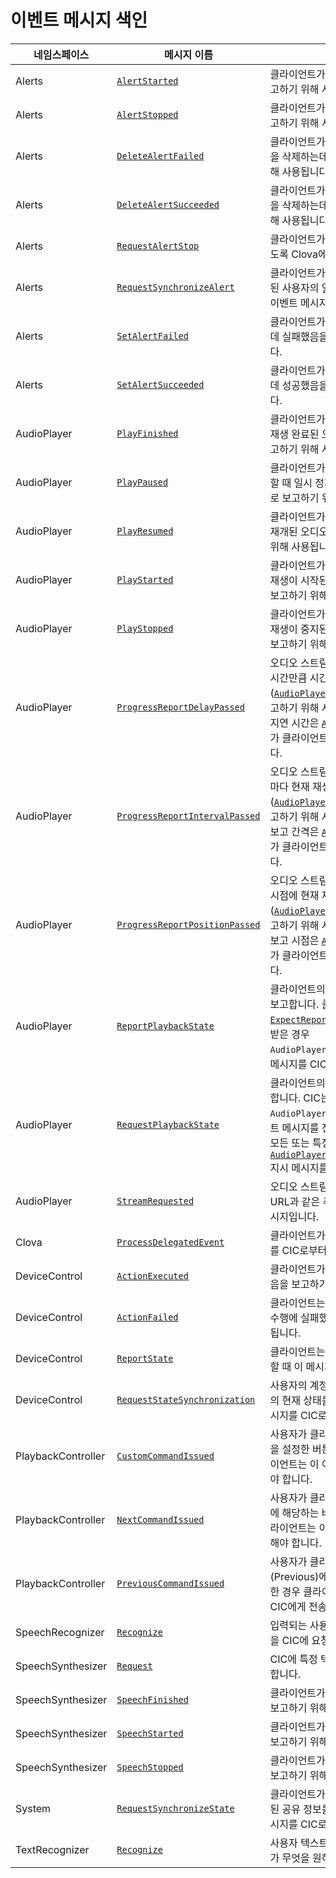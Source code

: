 # 이벤트 메시지 색인

| 네임스페이스         | 메시지 이름       | 설명                                             |
|-------------------|----------------|-------------------------------------------------|
| Alerts            | [`AlertStarted`](/CIC/References/CICInterface/Alerts.md#AlertStarted)                 | 클라이언트가 알람이 시작되었음을 CIC로 보고하기 위해 사용됩니다. |
| Alerts            | [`AlertStopped`](/CIC/References/CICInterface/Alerts.md#AlertStopped)                 | 클라이언트가 알람이 중지되었음을 CIC로 보고하기 위해 사용됩니다. |
| Alerts            | [`DeleteAlertFailed`](/CIC/References/CICInterface/Alerts.md#DeleteAlertFailed)       | 클라이언트가 클라이언트에 설정된 특정 알람을 삭제하는데 실패했음을 CIC로 보고하기 위해 사용됩니다. |
| Alerts            | [`DeleteAlertSucceeded`](/CIC/References/CICInterface/Alerts.md#DeleteAlertSucceeded) | 클라이언트가 클라이언트에 설정된 특정 알람을 삭제하는데 성공했음을 CIC로 보고하기 위해 사용됩니다. |
| Alerts            | [`RequestAlertStop`](/CIC/References/CICInterface/Alerts.md#RequestAlertStop)         | 클라이언트가 현재 울리고 있는 알람을 중지하도록 Clova에게 요청할 때 사용됩니다.  |
| Alerts            | [`RequestSynchronizeAlert`](/CIC/References/CICInterface/Alerts.md#RequestSynchronizeAlert) | 클라이언트가 Clova의 클라우드 환경에 저장된 사용자의 알람 정보를 동기화해야 할 때 이 이벤트 메시지를 CIC로 전송합니다. |
| Alerts            | [`SetAlertFailed`](/CIC/References/CICInterface/Alerts.md#SetAlertFailed)             | 클라이언트가 특정 알람을 추가 또는 수정하는데 실패했음을 CIC로 보고하기 위해 사용됩니다. |
| Alerts            | [`SetAlertSucceeded`](/CIC/References/CICInterface/Alerts.md#SetAlertSucceeded)       | 클라이언트가 특정 알람을 추가 또는 수정하는데 성공했음을 CIC로 보고하기 위해 사용됩니다. |
| AudioPlayer       | [`PlayFinished`](/CIC/References/CICInterface/AudioPlayer.md#PlayFinished) | 클라이언트가 오디오 스트림 재생을 완료할 때 재생 완료된 오디오 스트림 정보를 CIC로 보고하기 위해 사용됩니다.        |
| AudioPlayer       | [`PlayPaused`](/CIC/References/CICInterface/AudioPlayer.md#PlayPaused)     | 클라이언트가 오디오 스트림 재생을 일시 정지할 때 일시 정지된 오디오 스트림 정보를 CIC로 보고하기 위해 사용됩니다.    |
| AudioPlayer       | [`PlayResumed`](/CIC/References/CICInterface/AudioPlayer.md#PlayResumed)   | 클라이언트가 오디오 스트림 재생을 재개할 때 재개된 오디오 스트림 정보를 CIC로 보고하기 위해 사용됩니다.            |
| AudioPlayer       | [`PlayStarted`](/CIC/References/CICInterface/AudioPlayer.md#PlayStarted)   | 클라이언트가 오디오 스트림 재생을 시작할 때 재생이 시작된 오디오 스트림 정보를 CIC로 보고하기 위해 사용됩니다.       |
| AudioPlayer       | [`PlayStopped`](/CIC/References/CICInterface/AudioPlayer.md#PlayStopped)   | 클라이언트가 오디오 스트림 재생을 중지할 때 재생이 중지된 오디오 스트림 정보를 CIC로 보고하기 위해 사용됩니다.       |
| AudioPlayer       | [`ProgressReportDelayPassed`](/CIC/References/CICInterface/AudioPlayer.md#ProgressReportPositionPassed) | 오디오 스트림 재생이 시작된 후 지정된 지연 시간만큼 시간이 지났을 때 현재 재생 상태([`AudioPlayer.PlaybackState`](/CIC/References/Context_Objects.md#PlaybackState))를 CIC로 보고하기 위해 사용됩니다. 각 오디오 스트림의 지연 시간은 [`AudioPlayer.Play`](/CIC/References/CICInterface/AudioPlayer.md#Play) 지시 메시지가 클라이언트로 전달될 때 확인할 수 있습니다. |
| AudioPlayer       | [`ProgressReportIntervalPassed`](/CIC/References/CICInterface/AudioPlayer.md#ProgressReportPositionPassed)| 오디오 스트림 재생이 시작된 후 지정된 간격마다 현재 재생 상태([`AudioPlayer.PlaybackState`](/CIC/References/Context_Objects.md#PlaybackState))를 CIC로 보고하기 위해 사용됩니다. 각 오디오 스트림의 보고 간격은 [`AudioPlayer.Play`](/CIC/References/CICInterface/AudioPlayer.md#Play) 지시 메시지가 클라이언트로 전달될 때 확인할 수 있습니다.|
| AudioPlayer       | [`ProgressReportPositionPassed`](/CIC/References/CICInterface/AudioPlayer.md#ProgressReportPositionPassed) | 오디오 스트림 재생이 시작된 후 지정된 보고 시점에 현재 재생 상태([`AudioPlayer.PlaybackState`](/CIC/References/Context_Objects.md#PlaybackState))를 CIC로 보고하기 위해 사용됩니다. 각 오디오 스트림의 보고 시점은 [`AudioPlayer.Play`](/CIC/References/CICInterface/AudioPlayer.md#Play) 지시 메시지가 클라이언트로 전달될 때 확인할 수 있습니다.|
| AudioPlayer       | [`ReportPlaybackState`](/CIC/References/CICInterface/AudioPlayer.md#ReportPlaybackState) | 클라이언트의 현재 음원 재생 상태를 CIC로 보고합니다. 클라이언트가 CIC로부터 [`ExpectReportPlaybackState`](/CIC/References/CICInterface/AudioPlayer.md#ExpectReportPlaybackState) 지시 메시지를 받은 경우 `AudioPlayer.ReportPlaybackState` 이벤트 메시지를 CIC로 전송해야 합니다.  |
| AudioPlayer       | [`RequestPlaybackState`](/CIC/References/CICInterface/AudioPlayer.md#RequestPlaybackState) | 클라이언트의 음원 재생 상태를 CIC에게 요청합니다. CIC는 `AudioPlayer.ReqeustPlaybackState` 이벤트 메시지를 전달받으면 사용자 계정에 등록된 모든 또는 특정 클라이언트에게 [`AudioPlayer.ExpectReportPlaybackState`](/CIC/References/CICInterface/AudioPlayer.md#ExpectReportPlaybackState) 지시 메시지를 전송합니다.  |
| AudioPlayer       | [`StreamRequested`](/CIC/References/CICInterface/AudioPlayer.md#StreamRequested) | 오디오 스트림 재생을 위해 CIC로 스트리밍 URL과 같은 추가 정보를 요청하는 이벤트 메시지입니다. |
| Clova              | [`ProcessDelegatedEvent`](/CIC/References/CICInterface/Clova.md#ProcessDelegatedEvent)                          | 클라이언트가 [위임된 사용자 요청](/CIC/Guides/Interact_with_CIC.md#HandleDelegation)에 대한 결과를 CIC로부터 받기 위해 사용됩니다.  |
| DeviceControl     | [`ActionExecuted`](/CIC/References/CICInterface/DeviceControl.md#ActionExecuted) | 클라이언트가 기기 제어를 정상적으로 수행했음을 보고하기 위해 사용됩니다.                               |
| DeviceControl     | [`ActionFailed`](/CIC/References/CICInterface/DeviceControl.md#ActionFailed) | 클라이언트는 기기 제어를 수행할 수 없거나 수행에 실패했음을 CIC에 보고하기 위해 사용됩니다.                   |
| DeviceControl     | [`ReportState`](/CIC/References/CICInterface/DeviceControl.md#ReportState)   | 클라이언트는 기기의 현재 상태를 CIC로 보고할 때 이 메시지를 사용해야 합니다.                              |
| DeviceControl     | [`RequestStateSynchronization`](/CIC/References/CICInterface/DeviceControl.md#RequestStateSynchronization) | 사용자의 계정에 등록된 다른 클라이언트 기기의 현재 상태를 파악하고자 할 때 이 이벤트 메시지를 CIC로 전송합니다.  |
| PlaybackController | [`CustomCommandIssued`](#CustomCommandIssued) | 사용자가 클라이언트의 기기에서 임의의 기능을 설정한 버튼을 누르거나 터치한 경우 클라이언트는 이 이벤트 메시지를 CIC에게 전송해야 합니다.  |
| PlaybackController | [`NextCommandIssued`](/CIC/References/CICInterface/PlaybackController.md#NextCommandIssued) | 사용자가 클라이언트의 기기에서 다음(Next)에 해당하는 버튼을 누르거나 터치한 경우 클라이언트는 이 이벤트 메시지를 CIC에게 전송해야 합니다. |
| PlaybackController | [`PreviousCommandIssued`](/CIC/References/CICInterface/PlaybackController.md#PreviousCommandIssued) | 사용자가 클라이언트의 기기에서 이전(Previous)에 해당하는 버튼을 누르거나 터치한 경우 클라이언트는 이 이벤트 메시지를 CIC에게 전송해야 합니다. |
| SpeechRecognizer  | [`Recognize`](/CIC/References/CICInterface/SpeechRecognizer.md#Recognize)  | 입력되는 사용자의 음성을 전달하여 음성 인식을 CIC에 요청합니다.                                          |
| SpeechSynthesizer | [`Request`](/CIC/References/CICInterface/SpeechSynthesizer.md#Request)     | CIC에 특정 텍스트를 TTS로 생성하도록 요청합니다.                                             |
| SpeechSynthesizer | [`SpeechFinished`](/CIC/References/CICInterface/SpeechSynthesizer.md#SpeechFinished)   | 클라이언트가 TTS 재생을 완료했음을 CIC로 보고하기 위해 사용됩니다.                                 |
| SpeechSynthesizer | [`SpeechStarted`](/CIC/References/CICInterface/SpeechSynthesizer.md#SpeechStarted)     | 클라이언트가 TTS 재생을 시작했음을 CIC로 보고하기 위해 사용됩니다.                                 |
| SpeechSynthesizer | [`SpeechStopped`](/CIC/References/CICInterface/SpeechSynthesizer.md#SpeechStopped)     | 클라이언트가 TTS 재생을 중지했음을 CIC로 보고하기 위해 사용됩니다.                                 |
| System          | [`RequestSynchronizeState`](/CIC/References/CICInterface/System.md#RequestSynchronizeState) | 클라이언트가 Clova의 클라우드 환경에 저장된 공유 정보를 동기화해야 할 때 이 이벤트 메시지를 CIC로 전송합니다. |
| TextRecognizer  | [`Recognize`](/CIC/References/CICInterface/TextRecognizer.md#Recognize)      | 사용자 텍스트 입력을 CIC로 전송하여 사용자가 무엇을 원하는지 인식하도록 요청합니다.                           |
